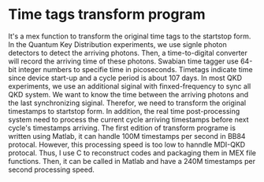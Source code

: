 # Time tags transform program
It's a mex function to transform the original time tags to the startstop form.
In the Quantum Key Distribution experiments, we use signle photon detectors to detect the arriving photons. Then, a time-to-digital converter will record the arriving time of these photons. Swabian time tagger use 64-bit integer numbers to specifie time in picoseconds. Timetags indicate time since device start-up and a cycle period is about 107 days. 
In most QKD experiments, we use an additional siginal with finxed-frequency to sync all QKD system. We want to know the time between the arriving photons and the last synchronizing siginal. Therefor, we need to transform the original timestamps to startstop form. In addition, the real time post-processing system need to process the current cycle arriving timestamps before next cycle's timestamps arriving. 
The first edition of transform programe is written using Matlab, it can handle 100M timestamps per second in BB84 protocal. However, this processing speed is too low to hanndle MDI-QKD protocal. Thus, I use C to reconstruct codes and packaging them in MEX file functions. Then, it can be called in Matlab and have a 240M timestamps per second processing speed. 
